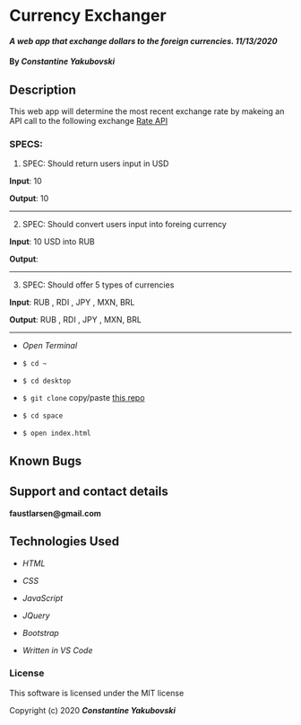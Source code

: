 # Currency Exchanger

#### _A web app that exchange dollars to the foreign currencies. 11/13/2020_

#### By _**Constantine Yakubovski**_ 

## Description 

This web app will determine the most recent exchange rate by makeing an API call to the following exchange [Rate API](https://www.exchangerate-api.com/)


### SPECS: ###

1. SPEC: Should return users input in USD 

**Input**: 10

**Output**: 10
____________________________________________________________________________________

2. SPEC: Should convert users input into foreing currency

**Input**: 10 USD into RUB

**Output**: 
____________________________________________________________________________________

3. SPEC: Should offer 5 types of currencies

**Input**: RUB , RDI , JPY , MXN, BRL

**Output**: RUB , RDI , JPY , MXN, BRL
___________________________________________________________________________

-  _Open Terminal_

-  `$ cd ~`

-  `$ cd desktop`

-  `$ git clone` copy/paste [this repo](https://github.com/faustlarsen/currency-exchange)

-  `$ cd space`

-  `$ open index.html`
 
## Known Bugs

## Support and contact details

__faustlarsen@gmail.com__

## Technologies Used

-  _HTML_

-  _CSS_

-  _JavaScript_

-  _JQuery_

-  _Bootstrap_

-  _Written in VS Code_

### License

This software is licensed under the MIT license

Copyright (c) 2020 **_Constantine Yakubovski_**